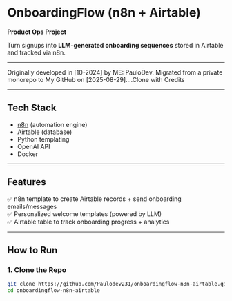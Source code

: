 # OnboardingFlow (n8n + Airtable)

**Product Ops Project**

Turn signups into **LLM-generated onboarding sequences** stored in Airtable and tracked via n8n.

---

Originally developed in [10-2024] by ME: PauloDev. Migrated from a private monorepo to My GitHub on [2025-08-29]....Clone with Credits

---
## Tech Stack
- [n8n](https://n8n.io/) (automation engine)
- Airtable (database)
- Python templating
- OpenAI API
- Docker

---

## Features
✅ n8n template to create Airtable records + send onboarding emails/messages  
✅ Personalized welcome templates (powered by LLM)  
✅ Airtable table to track onboarding progress + analytics  

---

## How to Run

### 1. Clone the Repo
```bash
git clone https://github.com/Paulodev231/onboardingflow-n8n-airtable.git
cd onboardingflow-n8n-airtable

